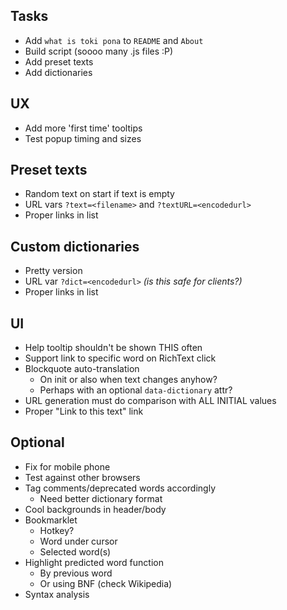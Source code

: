 ## Tasks
- Add `what is toki pona` to `README` and `About`
- Build script (soooo many .js files :P)
- Add preset texts
- Add dictionaries

## UX
- Add more 'first time' tooltips
- Test popup timing and sizes

## Preset texts
- Random text on start if text is empty
- URL vars `?text=<filename>` and `?textURL=<encodedurl>`
- Proper links in list

## Custom dictionaries
- Pretty version
- URL var `?dict=<encodedurl>` *(is this safe for clients?)*
- Proper links in list

## UI
- Help tooltip shouldn't be shown THIS often
- Support link to specific word on RichText click
- Blockquote auto-translation
  - On init or also when text changes anyhow?
  - Perhaps with an optional `data-dictionary` attr?
- URL generation must do comparison with ALL INITIAL values
- Proper "Link to this text" link
  
## Optional
- Fix for mobile phone
- Test against other browsers
- Tag comments/deprecated words accordingly
  - Need better dictionary format
- Cool backgrounds in header/body
- Bookmarklet
  - Hotkey?
  - Word under cursor
  - Selected word(s)
- Highlight predicted word function
  - By previous word
  - Or using BNF (check Wikipedia)
- Syntax analysis